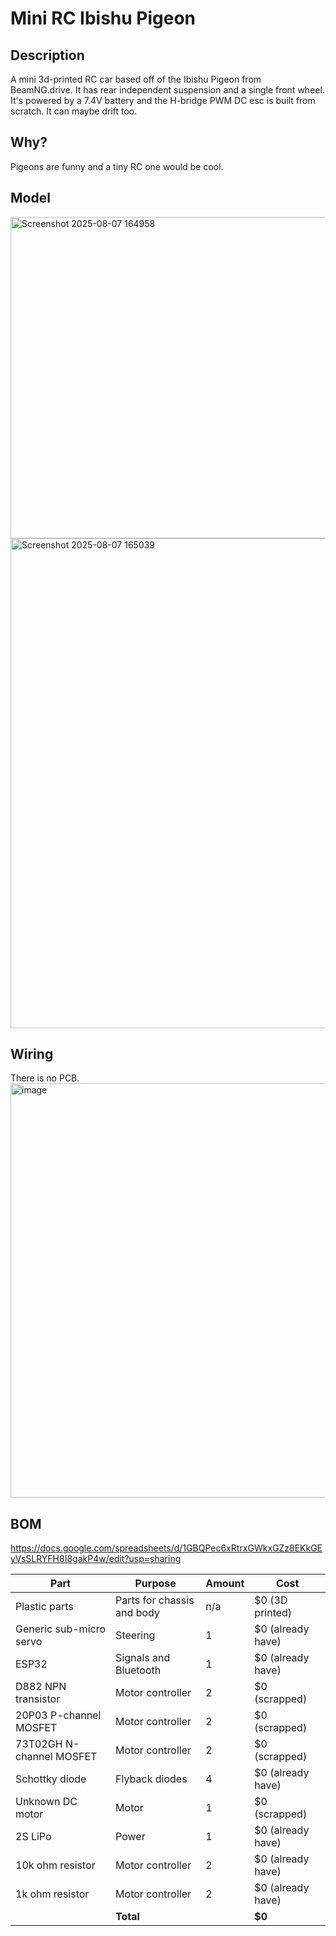 # Mini RC Ibishu Pigeon

## Description
A mini 3d-printed RC car based off of the Ibishu Pigeon from BeamNG.drive. It has rear independent suspension and a single front wheel. It's powered by a 7.4V battery and the H-bridge PWM DC esc is built from scratch. It can maybe drift too.

## Why?
Pigeons are funny and a tiny RC one would be cool.

## Model

<img width="713" height="514" alt="Screenshot 2025-08-07 164958" src="https://github.com/user-attachments/assets/47566071-e82a-44e5-bd3b-dc296d1e9842" />
<img width="785" height="784" alt="Screenshot 2025-08-07 165039" src="https://github.com/user-attachments/assets/49e8693c-9694-4037-840f-ee5e5c650385" />


## Wiring
There is no PCB.
<img width="1046" height="663" alt="image" src="https://github.com/user-attachments/assets/5db7a764-9ab0-4a14-8e6e-918a02fe465b" />

## BOM
https://docs.google.com/spreadsheets/d/1GBQPec6xRtrxGWkxGZz8EKkGEyVsSLRYFH8I8gakP4w/edit?usp=sharing

| Part                        | Purpose                      | Amount | Cost             |
|-----------------------------|------------------------------|--------|------------------|
| Plastic parts               | Parts for chassis and body   | n/a    | $0 (3D printed)  |
| Generic sub-micro servo     | Steering                     | 1      | $0 (already have)|
| ESP32                       | Signals and Bluetooth        | 1      | $0 (already have)|
| D882 NPN transistor         | Motor controller             | 2      | $0 (scrapped)    |
| 20P03 P-channel MOSFET      | Motor controller             | 2      | $0 (scrapped)    |
| 73T02GH N-channel MOSFET    | Motor controller             | 2      | $0 (scrapped)    |
| Schottky diode              | Flyback diodes               | 4      | $0 (already have)|
| Unknown DC motor            | Motor                        | 1      | $0 (scrapped)    |
| 2S LiPo                     | Power                        | 1      | $0 (already have)|
| 10k ohm resistor            | Motor controller             | 2      | $0 (already have)|
| 1k ohm resistor             | Motor controller             | 2      | $0 (already have)|
|                             | **Total**                    |        | **$0**           |

